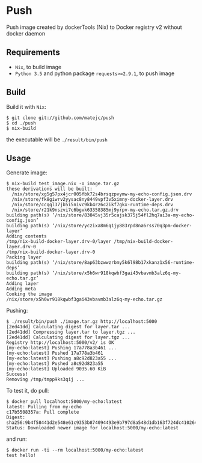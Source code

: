 Push
====


Push image created by dockerTools (Nix) to Docker registry v2 without docker daemon


Requirements
------------

- `Nix`, to build image
- `Python 3.5` and python package `requests>=2.9.1`, to push image


Build
-----

Build it with `Nix`:

```
$ git clone git://github.com/matejc/push
$ cd ./push
$ nix-build
```

the executable will be `./result/bin/push`


Usage
-----


Generate image:

```
$ nix-build test_image.nix -o image.tar.gz
these derivations will be built:
  /nix/store/xg5g57px4jcr005fbk72s4brsqzpvymw-my-echo-config.json.drv
  /nix/store/fk8giwrv2yysac8ny8449vpf3v5ximny-docker-layer.drv
  /nix/store/ccqql37jb5i5nivc9kb4rz6c2ikf7gkx-runtime-deps.drv
  /nix/store/r21k9nszvi7c6bgvk63358385mj9yrpv-my-echo.tar.gz.drv
building path(s) ‘/nix/store/83045vj35r5cajsk375j54fl2hq7ai3a-my-echo-config.json’
building path(s) ‘/nix/store/yczixa8m6q1jy883rpd8na6rss70q3pm-docker-layer’
Adding contents
/tmp/nix-build-docker-layer.drv-0/layer /tmp/nix-build-docker-layer.drv-0
/tmp/nix-build-docker-layer.drv-0
Packing layer
building path(s) ‘/nix/store/8ap63bzwwzrbmy5k6l98b17xkanz1x56-runtime-deps’
building path(s) ‘/nix/store/x5h6wr918kqwbf3gai43vbavmb3alz6q-my-echo.tar.gz’
Adding layer
Adding meta
Cooking the image
/nix/store/x5h6wr918kqwbf3gai43vbavmb3alz6q-my-echo.tar.gz
```


Pushing:

```
$ ./result/bin/push ./image.tar.gz http://localhost:5000
[2ed41dd] Calculating digest for layer.tar ...
[2ed41dd] Compressing layer.tar to layer.tgz ...
[2ed41dd] Calculating digest for layer.tgz ...
Registry http://localhost:5000/v2/ is OK
[my-echo:latest] Pushing 17a778a3b461 ...
[my-echo:latest] Pushed 17a778a3b461
[my-echo:latest] Pushing a8c92d823a55 ...
[my-echo:latest] Pushed a8c92d823a55
[my-echo:latest] Uploaded 9035.60 KiB
Success!
Removing /tmp/tmpp9ks3qij ...
```


To test it, do pull:

```
$ docker pull localhost:5000/my-echo:latest
latest: Pulling from my-echo
c17b5508357a: Pull complete
Digest: sha256:9b4f58441d2e548e61c9353b874094493e9b797d8a548d1db163f724dc410264
Status: Downloaded newer image for localhost:5000/my-echo:latest
```


and run:

```
$ docker run -ti --rm localhost:5000/my-echo:latest
test hello!
```
